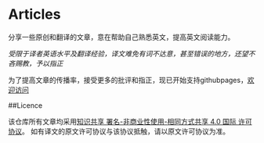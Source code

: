 # Articles
分享一些原创和翻译的文章，意在帮助自己熟悉英文，提高英文阅读能力。

*受限于译者英语水平及翻译经验，译文难免有词不达意，甚至错误的地方，还望不吝赐教，予以指正*

为了提高文章的传播率，接受更多的批评和指正，现已开始支持githubpages，[欢迎访问](https://dracarys.github.io)


##Licence

该仓库所有文章均采用[知识共享 署名-非商业性使用-相同方式共享 4.0 国际 许可协议](http://creativecommons.org/licenses/by-nc-sa/4.0/)。
如有译文的原文许可协议与该协议抵触，请以原文许可协议为准。
